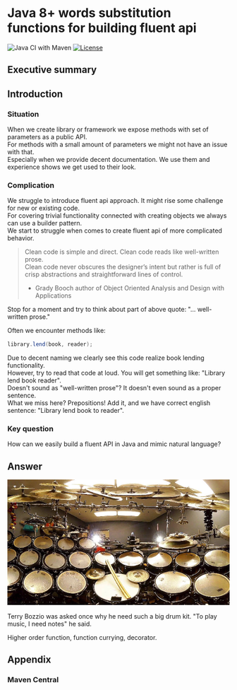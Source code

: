 # Java 8+ words substitution functions for building fluent api

![Java CI with Maven](https://github.com/stawirej/fluent-api/workflows/Java%20CI%20with%20Maven/badge.svg)
[![License](http://img.shields.io/:license-apache-blue.svg)](http://www.apache.org/licenses/LICENSE-2.0.html)

## Executive summary

## Introduction

### Situation
When we create library or framework we expose methods with set of parameters as a public API. \
For methods with a small amount of parameters we might not have an issue with that. \
Especially when we provide decent documentation. We use them and experience shows we get used to their look.

### Complication
We struggle to introduce fluent api approach. It might rise some challenge for new or existing code. \
For covering trivial functionality connected with creating objects we always can use a builder pattern. \
We start to struggle when comes to create fluent api of more complicated behavior.

> Clean code is simple and direct. Clean code reads like well-written prose. \
> Clean code never obscures the designer’s intent but rather is full of crisp abstractions and straightforward lines of control.
> * Grady Booch author of Object Oriented Analysis and Design with Applications

Stop for a moment and try to think about part of above quote: "... well-written prose."

Often we encounter methods like:
```java
library.lend(book, reader);
```

Due to decent naming we clearly see this code realize book lending functionality. \
However, try to read that code at loud. You will get something like: "Library lend book reader".\
Doesn't sound as "well-written prose"? It doesn't even sound as a proper sentence. \
What we miss here? Prepositions! Add it, and we have correct english sentence: "Library lend book to reader".

### Key question
How can we easily build a fluent API in Java and mimic natural language?

## Answer

![alt text](/png/drum.png "Terry Bozzio Drum Kit") 

Terry Bozzio was asked once why he need such a big drum kit. "To play music, I need notes" he said.


Higher order function, function currying, decorator.
 
## Appendix

### Maven Central